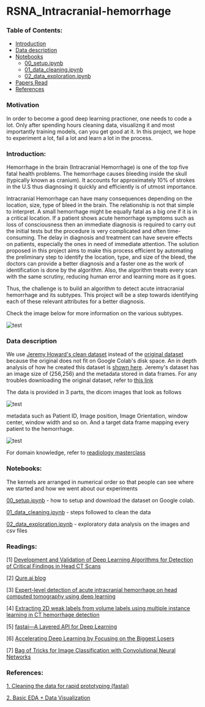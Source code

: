# RSNA_Intracranial-hemorrhage

### Table of Contents:
- [Introduction](#intro)
- [Data description](#dd)
- [Notebooks](#nbs)
  * [00_setup.ipynb](https://github.com/dipam7/RSNA_Intracranial-hemorrhage/blob/master/nbs/00_setup.ipynb)
  * [01_data_cleaning.ipynb](https://github.com/dipam7/RSNA_Intracranial-hemorrhage/blob/master/nbs/01_data_cleaning.ipynb)
  * [02_data_exploration.ipynb](https://github.com/dipam7/RSNA_Intracranial-hemorrhage/blob/master/nbs/02_data_exlporation.ipynb)
- [Papers Read](#pr)
- [References](#ref)

### Motivation
In order to become a good deep learning practioner, one needs to code a lot. Only after spending hours cleaning data, visualizng it and most importantly training models, can you get good at it. In this project, we hope to experiment a lot, fail a lot and learn a lot in the process.

<a name='intro'></a>
### Introduction:

Hemorrhage in the brain (Intracranial Hemorrhage) is one of the top five fatal health problems. The hemorrhage causes bleeding inside the skull (typically known as cranium). It accounts for approximately 10% of strokes in the U.S thus diagnosing it quickly and efficiently is of utmost importance.

Intracranial Hemorrhage can have many consequences depending on the location, size, type of bleed in the brain. The relationship is not that simple to interpret. A small hemorrhage might be equally fatal as a big one if it is in a critical location. If a patient shows acute hemorrhage symptoms such as loss of consciousness then an immediate diagnosis is required to carry out the initial tests but the procedure is very complicated and often time-consuming. The delay in diagnosis and treatment can have severe effects on patients, especially the ones in need of immediate attention. The solution proposed in this project aims to make this process efficient by automating the preliminary step to identify the location, type, and size of the bleed, the doctors can provide a better diagnosis and a faster one as the work of identification is done by the algorithm. Also, the algorithm treats every scan with the same scrutiny, reducing human error and learning more as it goes.

Thus, the challenge is to build an algorithm to detect acute intracranial hemorrhage and its subtypes. This project will be a step towards identifying each of these relevant attributes for a better diagnosis.

Check the image below for more information on the various subtypes.

![test](https://github.com/dipam7/RSNA_Intracranial-hemorrhage/blob/master/images/subtypes.png)

<a name='dd'></a>
### Data description

We use [Jeremy Howard's clean dataset](https://www.kaggle.com/jhoward/rsna-hemorrhage-jpg) instead of the [original dataset](https://www.kaggle.com/c/rsna-intracranial-hemorrhage-detection/data) because the original does not fit on Google Colab's disk space. An in depth analysis of how he created this dataset is [shown here](https://www.kaggle.com/jhoward/cleaning-the-data-for-rapid-prototyping-fastai). Jeremy's dataset has an image size of (256,256) and the metadata stored in data frames. For any troubles downloading the original dataset, refer to [this link](https://www.kaggle.com/c/rsna-intracranial-hemorrhage-detection/discussion/109520)

The data is provided in 3 parts, the dicom images that look as follows

![test](https://github.com/dipam7/RSNA_Intracranial-hemorrhage/blob/master/images/data_sample.png)

metadata such as Patient ID, Image position, Image Orientation, window center, window width and so on. And a target data frame mapping every patient to the hemorrhage.

![test](https://github.com/dipam7/RSNA_Intracranial-hemorrhage/blob/master/images/sample_csv.png)


For domain knowledge, refer to [readiology masterclass](https://www.radiologymasterclass.co.uk/tutorials/ct/ct_acute_brain/ct_brain_cerebral_haemorrhage)

<a name='nbs'></a>
### Notebooks:

The kernels are arranged in numerical order so that people can see where we started and how we went about our experiments

[00_setup.ipynb](https://github.com/dipam7/RSNA_Intracranial-hemorrhage/blob/master/nbs/00_setup.ipynb) - how to setup and download the dataset on Google colab.

[01_data_cleaning.ipynb](https://github.com/dipam7/RSNA_Intracranial-hemorrhage/blob/master/nbs/01_data_cleaning.ipynb) - steps followed to clean the data

[02_data_exploration.ipynb](https://github.com/dipam7/RSNA_Intracranial-hemorrhage/blob/master/nbs/02_data_exlporation.ipynb) - exploratory data analysis on the images and csv files

<a name='pr'></a>
### Readings:

[1] [Development and Validation of Deep Learning Algorithms for Detection of Critical Findings in Head CT Scans](https://arxiv.org/pdf/1803.05854.pdf)

[2] [Qure.ai blog](http://blog.qure.ai)

[3] [Expert-level detection of acute intracranial hemorrhage on head computed tomography using deep learning](https://www.pnas.org/content/116/45/22737)

[4] [Extracting 2D weak labels from volume labels using multiple instance learning in CT hemorrhage detection](https://arxiv.org/pdf/1911.05650.pdf)

[5] [fastai—A Layered API for Deep Learning](https://www.fast.ai/2020/02/13/fastai-A-Layered-API-for-Deep-Learning/)

[6] [Accelerating Deep Learning by Focusing on the Biggest Losers](https://arxiv.org/abs/1910.00762)

[7] [Bag of Tricks for Image Classification with Convolutional Neural Networks](https://arxiv.org/abs/1812.01187)

<a name='ref'></a>
### References:

[1. Cleaning the data for rapid prototyping (fastai)](https://www.kaggle.com/jhoward/cleaning-the-data-for-rapid-prototyping-fastai)

[2. Basic EDA + Data Visualization](https://www.kaggle.com/marcovasquez/basic-eda-data-visualization)

